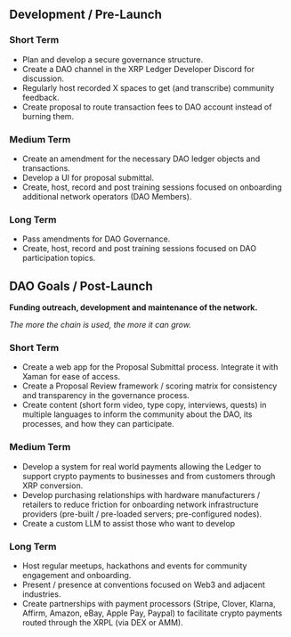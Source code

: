 ## Development / Pre-Launch
### Short Term
- Plan and develop a secure governance structure.
- Create a DAO channel in the XRP Ledger Developer Discord for discussion.
- Regularly host recorded X spaces to get (and transcribe) community feedback.
- Create proposal to route transaction fees to DAO account instead of burning them.
### Medium Term
- Create an amendment for the necessary DAO ledger objects and transactions.
- Develop a UI for proposal submittal.
- Create, host, record and post training sessions focused on onboarding additional network operators (DAO Members).
### Long Term
- Pass amendments for DAO Governance.
- Create, host, record and post training sessions focused on DAO participation topics.


## DAO Goals / Post-Launch
**Funding outreach, development and maintenance of the network.**

*The more the chain is used, the more it can grow.*

### Short Term
- Create a web app for the Proposal Submittal process. Integrate it with Xaman for ease of access.
- Create a Proposal Review framework / scoring matrix for consistency and transparency in the governance process. 
- Create content (short form video, type copy, interviews, quests) in multiple languages to inform the community about the DAO, its processes, and how they can participate.
### Medium Term
- Develop a system for real world payments allowing the Ledger to support crypto payments to businesses and from customers through XRP conversion. 
- Develop purchasing relationships with hardware manufacturers / retailers to reduce friction for onboarding network infrastructure providers (pre-built / pre-loaded servers; pre-configured nodes).
- Create a custom LLM to assist those who want to develop
### Long Term
- Host regular meetups, hackathons and events for community engagement and onboarding.
- Present / presence at conventions focused on Web3 and adjacent industries.
- Create partnerships with payment processors (Stripe, Clover, Klarna, Affirm, Amazon, eBay, Apple Pay, Paypal) to facilitate crypto payments routed through the XRPL (via DEX or AMM).
